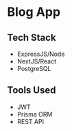 # Blog App

## Tech Stack
- ExpressJS/Node
- NextJS/React
- PostgreSQL

## Tools Used
- JWT
- Prisma ORM
- REST API